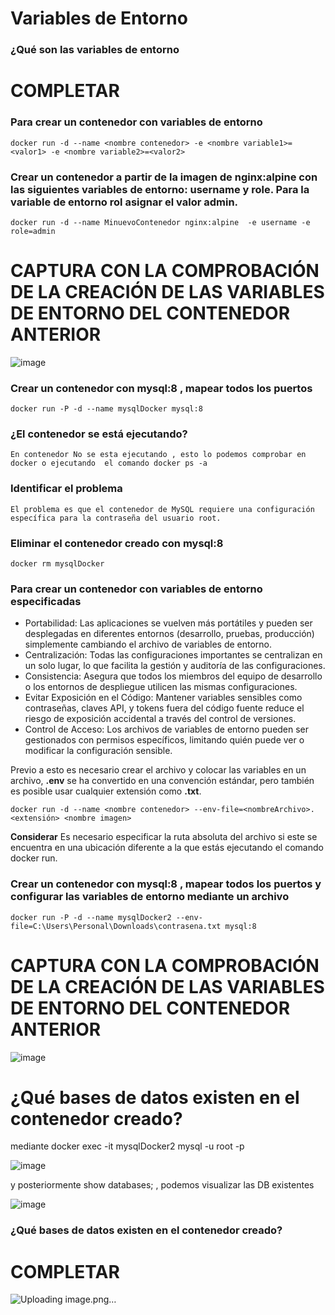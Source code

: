 # Variables de Entorno
### ¿Qué son las variables de entorno
# COMPLETAR

### Para crear un contenedor con variables de entorno

```
docker run -d --name <nombre contenedor> -e <nombre variable1>=<valor1> -e <nombre variable2>=<valor2>
```

### Crear un contenedor a partir de la imagen de nginx:alpine con las siguientes variables de entorno: username y role. Para la variable de entorno rol asignar el valor admin.
```
docker run -d --name MinuevoContenedor nginx:alpine  -e username -e role=admin
```
# CAPTURA CON LA COMPROBACIÓN DE LA CREACIÓN DE LAS VARIABLES DE ENTORNO DEL CONTENEDOR ANTERIOR
![image](https://github.com/jossC11/2024A-ISWD633-GR1/assets/94476123/1aa34cff-270f-4f8d-b789-25d468e295b5)


### Crear un contenedor con mysql:8 , mapear todos los puertos
```
docker run -P -d --name mysqlDocker mysql:8
```
### ¿El contenedor se está ejecutando?
```
En contenedor No se esta ejecutando , esto lo podemos comprobar en docker o ejecutando  el comando docker ps -a 

```
### Identificar el problema
```
El problema es que el contenedor de MySQL requiere una configuración específica para la contraseña del usuario root. 
```
### Eliminar el contenedor creado con mysql:8 
```
docker rm mysqlDocker
```
### Para crear un contenedor con variables de entorno especificadas
- Portabilidad: Las aplicaciones se vuelven más portátiles y pueden ser desplegadas en diferentes entornos (desarrollo, pruebas, producción) simplemente cambiando el archivo de variables de entorno.
- Centralización: Todas las configuraciones importantes se centralizan en un solo lugar, lo que facilita la gestión y auditoría de las configuraciones.
- Consistencia: Asegura que todos los miembros del equipo de desarrollo o los entornos de despliegue utilicen las mismas configuraciones.
- Evitar Exposición en el Código: Mantener variables sensibles como contraseñas, claves API, y tokens fuera del código fuente reduce el riesgo de exposición accidental a través del control de versiones.
- Control de Acceso: Los archivos de variables de entorno pueden ser gestionados con permisos específicos, limitando quién puede ver o modificar la configuración sensible.

Previo a esto es necesario crear el archivo y colocar las variables en un archivo, **.env** se ha convertido en una convención estándar, pero también es posible usar cualquier extensión como **.txt**.
```
docker run -d --name <nombre contenedor> --env-file=<nombreArchivo>.<extensión> <nombre imagen>
```
**Considerar**
Es necesario especificar la ruta absoluta del archivo si este se encuentra en una ubicación diferente a la que estás ejecutando el comando docker run.

### Crear un contenedor con mysql:8 , mapear todos los puertos y configurar las variables de entorno mediante un archivo
```
docker run -P -d --name mysqlDocker2 --env-file=C:\Users\Personal\Downloads\contrasena.txt mysql:8
```
# CAPTURA CON LA COMPROBACIÓN DE LA CREACIÓN DE LAS VARIABLES DE ENTORNO DEL CONTENEDOR ANTERIOR 
![image](https://github.com/jossC11/2024A-ISWD633-GR1/assets/94476123/dd99b04f-3e48-4562-ada2-6836861691e4)
# ¿Qué bases de datos existen en el contenedor creado?

mediante docker exec -it mysqlDocker2 mysql -u root -p   

![image](https://github.com/jossC11/2024A-ISWD633-GR1/assets/94476123/5c3c2ffc-0460-4a35-9a47-a5ebe2c1e29d)

y posteriormente show databases;  , podemos visualizar las DB existentes 

![image](https://github.com/jossC11/2024A-ISWD633-GR1/assets/94476123/09c9c44b-2bba-4628-9b62-b10a3967c4a5)



### ¿Qué bases de datos existen en el contenedor creado?
# COMPLETAR
![Uploading image.png…]()
